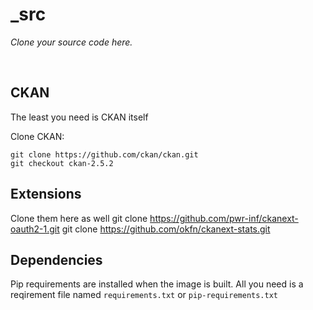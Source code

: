 _src
====

_Clone your source code here._

<br>

## CKAN

The least you need is CKAN itself

Clone CKAN:

	git clone https://github.com/ckan/ckan.git
	git checkout ckan-2.5.2
## Extensions

Clone them here as well
	git clone https://github.com/pwr-inf/ckanext-oauth2-1.git
	git clone https://github.com/okfn/ckanext-stats.git
## Dependencies

Pip requirements are installed when the image is built.
All you need is a reqirement file named `requirements.txt` or `pip-requirements.txt`

